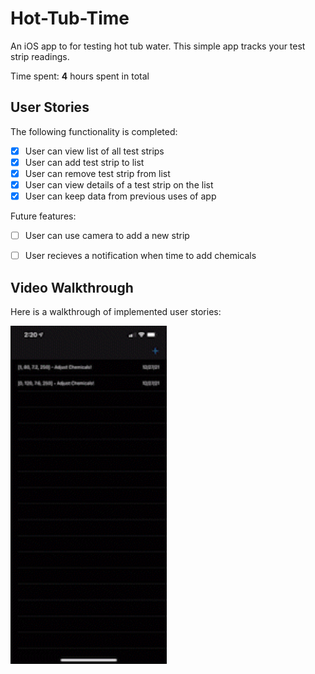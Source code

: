 # Hot-Tub-Time
An iOS app to for testing hot tub water. 
This simple app tracks your test strip readings.

Time spent: **4** hours spent in total

## User Stories

The following functionality is completed:

- [x] User can view list of all test strips
- [x] User can add test strip to list
- [x] User can remove test strip from list
- [x] User can view details of a test strip on the list
- [x] User can keep data from previous uses of app

Future features:

- [ ] User can use camera to add a new strip
- [ ] User recieves a notification when time to add chemicals


## Video Walkthrough

Here is a walkthrough of implemented user stories:

<img src='hot-tub-time-app-demo.gif' title='Video Walkthrough' width='250' alt='Video Walkthrough' />

